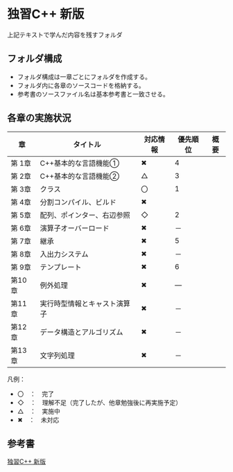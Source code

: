 # 独習C++ 新版
上記テキストで学んだ内容を残すフォルダ

## フォルダ構成
 - フォルダ構成は一章ごとにフォルダを作成する。
 - フォルダ内に各章のソースコードを格納する。
 - 参考書のソースファイル名は基本参考書と一致させる。

## 各章の実施状況

|章|タイトル|対応情報|優先順位|概要|
|----|----|----|----|----|
|第 1章| C++基本的な言語機能① | ✖ | 4 | |
|第 2章| C++基本的な言語機能② | △ | 3 | |
|第 3章| クラス | 〇 | 1 | |
|第 4章| 分割コンパイル、ビルド | ✖ |  | |
|第 5章| 配列、ポインター、右辺参照 | ◇ | 2 | |
|第 6章| 演算子オーバーロード | ✖ | － | |
|第 7章| 継承 | ✖ | 5 | |
|第 8章| 入出力システム | ✖ | － | |
|第 9章| テンプレート | ✖ | 6 | |
|第10章| 例外処理 | ✖ | ― | |
|第11章| 実行時型情報とキャスト演算子 | ✖ | － | |
|第12章| データ構造とアルゴリズム | ✖ | － | |
|第13章| 文字列処理 | ✖ | － | |

凡例：
 - 〇　：　完了
 - ◇　：　理解不足（完了したが、他章勉強後に再実施予定）
 - △　：　実施中
 - ✖　：　未対応


## 参考書
[独習C++ 新版](https://www.amazon.co.jp/%E7%8B%AC%E7%BF%92C-%E6%96%B0%E7%89%88-%E9%AB%98%E6%A9%8B-%E8%88%AA%E5%B9%B3-ebook/dp/B07XQ5TWY2/ref=sr_1_1?__mk_ja_JP=%E3%82%AB%E3%82%BF%E3%82%AB%E3%83%8A&dchild=1&keywords=%E7%8B%AC%E7%BF%92C%2B%2B&qid=1594271834&sr=8-1)